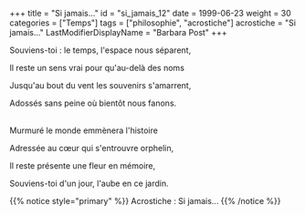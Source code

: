 +++
title = "Si jamais..."
id = "si_jamais_12"
date = 1999-06-23
weight = 30
categories = ["Temps"]
tags = ["philosophie", "acrostiche"]
acrostiche = "Si jamais..."
LastModifierDisplayName = "Barbara Post"
+++

Souviens-toi : le temps, l'espace nous séparent,

Il reste un sens vrai pour qu'au-delà des noms

Jusqu'au bout du vent les souvenirs s'amarrent,

Adossés sans peine où bientôt nous fanons.

 \
Murmuré le monde emmènera l'histoire

Adressée au cœur qui s'entrouvre orphelin,

Il reste présente une fleur en mémoire,

Souviens-toi d'un jour, l'aube en ce jardin.

{{% notice style="primary" %}}
Acrostiche : Si jamais...
{{% /notice %}}
